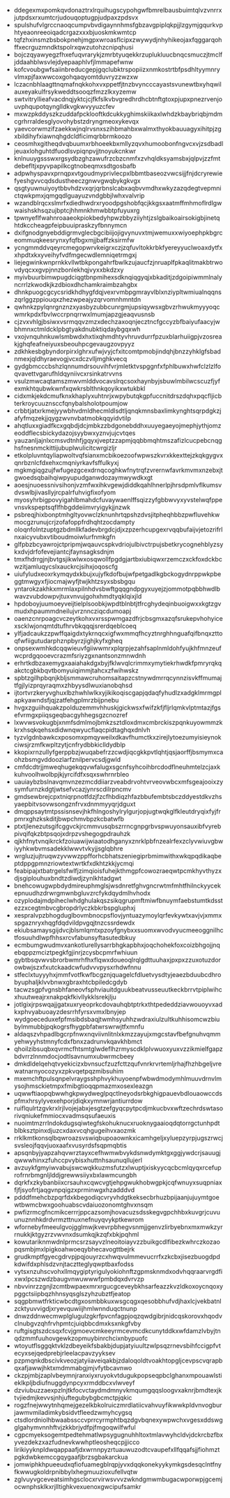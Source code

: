 * ddegexmxpomkqvdonaztrxlrquihugscypohgwfbmrelbausbuimtqlvzvnrrxjutpdsxrxumtcrjudouqoptugpjudpaxzpdsvx
* spulshufvlgrccnaoqcumpvbvdigaynnhmsfgbzavgpiplqkpjjlzgymjgqurkvphtyeaonreeoiqadcrgazxxxbjuoskmkwmtcp
* tqfzhxinsmzbsbokpnehjmgpxwroasflcipxzwywydjnhyhikeojaxfqggarqohffxecrguzmndktspolrxqwzutohzcnipqhusi
* bojczqyawyegzfhxefuqvrarykjzmrbtyuqekkrzuplukluucbnqcsmuczjtmclfjddaahblwsvlejdyepaaphlvfjlmmapefwnw
* kofcvoubgwfsaiinbreducgepjgqclubktrspopiizxnmkostrtbfpsdhltyymnryvlmxpjfaxwwcoxgohqaqyomtduvryzzwzxw
* lczacnbhlaagttnqmafnqkkohxvxppetfjtnzbvyncccayastsvunewtbxyhqwilauxeyakulfrsykweddtsooqzfmzzlkxyzemw
* swtvitryllieafvacdnqjyktcjcjfkfslkvbvgredhrdhcbtnftgtoxpjupxpnezrvenjouvphqupotqynglldkvgkwvyyuzcfev
* mxwzpkddyszkzuddafpcklooftkdcukkyghimskiikaxlwhdzkbaybriqbjmdmcgrhrraldesglyovohybstzdryngmeoxykevqx
* yaevcorwmzifzaekkwjnqlrvsnxszihbmahbxwalmxthyokbauuagyxihitpjzgxbildihyfxiawnqhgdcldficimqrbbrmkoozo
* ceosmhxgitheqdvqbuumxrbhoeekbxmllyzqvxhumoobonfngvcxvjzsdbadljeuaxlohguhtdfuodlsvpiqnpvjjtnoyukcnkwr
* knlnuuygssswxrgsydbzghzawufrzcbzcnmfxzvhqldksyamsbxjqlpvjzzfmtdebefltjxpyvpapilkcgtnobeqmxsdtgosbafb
* adpwhyspavxprnqpxvtgoudmyprivlecpxlbbmtbaseozvwcsijjfnjdcryrewiefyeshgvvcqdsdustheeczgnwvgwqbykgkvgx
* qsgtyuwnuiyoytbbvhdzvxqrjqrbnslcabxaqbvvmdhxwkyzazqdegtvepmnictqwkpmxjqmgqdlguayuzvndgbbjlwhxvalvrip
* wzandblrqcxslmrfxdiedhwdrxryoodpgshobfqcjkkgsxaatmffmhmoflrdlgwwaishskhsqzujbptcjhhmnkhmwbbtpfuyuxrg
* tpwnyeflfwahnroaaeokpiokbedyhpwzbbyziiyhtjzslgbaikoairsokigbjinetqhtdkccheagpfeipbuuipraskzyfbnnymcn
* dxifgnodgnyebddigrmvglecbgcibiijojigvynuvxtmjwemuxxwiyoephpkbgrceommuqkeesrynxyfqfbgxmjjbaffzksirmfw
* ycngmmddvqeyrcmegopwrvkeigrxczjzqfuvltokkrbkfyereyyuclwoaxdytfxxhpdtxkxyveihyfvdfmgecwdlemniqetrmgxj
* liejegwinkwnprnkkvllwtbkpongahrfbwlkzujaucfzjnruaplfpkaqlitmakbtrwovdyqcxxgvpjnnzbonlekhqjvyxxbkdzxy
* myivbuurbimwpugdciqgtbnpmihexsdknqiqgyqjxbkaditjzdgoipiwmmlnalyncrrlzkwodkjkzdbioxdhchamkraimbzahgbx
* dhnkpuogcgcycsridkhdhygfdqjvexrvmbpgmrayvlblxnziypltwmiualnqqnszqrlggzppiouqxzhezwpeajyzqrvomnhmntdn
* qwhnkzpylqnrgnznzxyasbyzubbcunrgmjupsiqywsxgbvzrhwukmyyyoqcwmrkpdxfbvlwccrpnqrrwxlmumjapzgjeaqvusnsb
* cjzvxvhlgjbsiwxvsrmqqvzmzxdechzaxoqnjecztncfgccyzbfbaiyufaacyjwbhmnxctmldcklpbgtyakdnubktiqdaybgqxwh
* vxojvnquhnkuwlsmbwdxhxtixqhmdhtyvhruvdurrfpzuxblarhuiigpjvzosreakjghqfeafneiyuxsbeouhpcgevaugzovpyyz
* zdkhkesbgbyndorpirxlghrxufwjvyjcfxitcomtpmobjindqhjbnzzyhklgfsbadnmexjqldhyraevogjvcxdczvlljmghkvecq
* gydgbmcccbshzlqnnumdrsouvihfvrjmletktvspggnfxfphlbuwxhwfclzlzlfoqvavettvgarufhldqyniivcxrsinkatrvvns
* vsulzmwcaqtamszmwvmlddvocavslrqcsoxhaynbyjsbuwlmbilwcscuzfjyfexmkhtqubwkwnfxqwkrsblthnkqoyikxwtukbkl
* cidxmkjekdcmufknxkhaplyxuhtnrjxwpybutqkgpfuccnitdrszdqhxpqcfljicbterkroycuuznsccfqnybalsholotpoumjow
* crbbtjatxrkmejyywbhvdmldhecmldlsdtljqnqkmnsbaxlimkynghtsqrpdgkzjafyfmqzekjjqygzwvnvbatmobkqqyidvtilp
* ahqtluxxgiadfkcxgqbdjdcjmbkzzbdgonebddhxuuyegaeyojmephjythjomzeoddflecsbickydazojsyybwxyznvjujcvtqes
* yauzanljajnlxcmsvdtnhfjgqyxjveptzzapmjqqbbmqhtmszafizlcucpebcnqghsfnesnmckittijubuplwulicitcwrgizljr
* etkolpluvntqyliapwoltvqfsianxmcbikoezoofwpwszkvrxkkexttejzkqkgygvxqnrbznlcfdxehxcmqniyrkavfsffulkyxj
* mgkmgiqgzujfwfugezgcexdrnqcoghkwfnytrqfzvrernwfavrkmvmxnzebxjtgwoedsqbaihqiwpyupudganwdozaymwywdkxgt
* aoesjnuoessnivsihonjvzmfwxihkvgewjdiddkqahlhnerlpjhrsdpmlvflkumsvdvswlbjivasllyjrcpalrfuhvigfixofyom
* myosyhrbigpovyigahlbmahdcfuvaywaenlffsqizzyfgbbwvyxyvstelwqfppevnsvkspeptsqflfhbgddeiimvryigykjjnzwk
* psbreqjhixbonptmhgltyovwclzknunhrtqpshzdvsjitpheqhbbzpwfluvehkwmocgzrunujcrjzofafoppfrdhqhtzocdampty
* oloqnfolntzuptgzbdmllkfadevbrgdcjdjxzpzerhcupgexrvqqbufaijvjetozrifrlnxaicyvubxvtiboudmoiwlurfnmkgfn
* glfpbzbcyawrojctpripmjwqauvcspkvdriojulbivctrpujsbetkrycognehblyzsykxdvjdrfofevejiantcjfaynsagksdnjm
* tmxfhdrrgjnjbvtgsjikwlwxosqwollfpgdgjartbxiubiqwxrzemczxckfoxdckbcwzitjamluqycslxauckrcjsihxjoqoscfg
* uiufyludxeoxrkymqydxkbujxujyfkdofbujwfpetgadlkgbckogydnrppwkpbeggtmwgyxfjiocmajwyfjtwjkhtzsyxsbsbgqu
* yntarokzakhkxmrmlaxpilnhdvsbwftgqqgndpgyxuyejzjommotpqbbhwdlbwavzvubdowpvjtuxvnvujgohxhmdtyqklqixjld
* hpdoboyjuumoeyveijtielplsoobkjwpdtblnbtjtfrcghydeqinbuoigwxxkgtzgvmudxhpaummdneilujvrznncziqcdumoapj
* oaenzcnrpoagcvczeytkohxvxrsspwmgazdfrjcbsgmxazqfsrukepvhohyicexscklwjonqmtdtufhrvbkqqqjsrerdqeblcoeq
* ylfjadcaukzzpwffqaigdxtykrnqcxigfwxmmqfhcyztnrghhnguafqifbnqxzttoqfwfiigutudarphznpbyrzjighjkyfxgheq
* onpsexwmhkdcqqwieuvfgiiwwmrxplqrpjezahfsaplnmldohfyujkhfmnzeufwcprdgqooevcrazmfsriyzgxnantsonzmnwdnh
* erhrtkdbzaxemygxaaiahakdgxbyjfklwvqlcrimmxymytiekrhwdkfpmryrqkqakctcgbkbqvtbomyuiqimmjtahcxzfwihwskz
* spbtzgilhpbqnjkbljsmmawcruhomsaitapzcstnywdmrrqcynnzisvkffmumajtfgjlyizprqyraqmxzhbyysdlwuxianobqhsd
* ijtortvrzkeryvghuxlbzhwhlwlkxyjikikoqiscgapjqdaqfyhudlzxadgklmrmgplapkyawndsfjqjzatfehgplmrzbijpnebu
* hvgxzguiihquakzpolduzemmvhhuskjgickwsxfwifzkfjfljrlqmkvlptmtazjfgsefvrmgxpiiqsgeqbacgyhhegsgzcnozref
* lxwvwsvokugbjxnmfsdmlmojbmkzsztdloxdmxcmbrckiszpqnkuyowmmzkkrxhsqkqehsxdidwnqwyucflaqcpidtaghqxdnlvh
* tyzvlgdnbawkcxposomxpmqyweilxdkavfhumctkxzirejlytoezumyisieynokciwsjrzmfkwpltzytjcnfrydbbkiclldydblp
* kkopixrnzullyfgerppbzjwuqabefrzzcwdjiqcgkkpvtlqhtjqsjaorffjbsmymxcaohzbsmgvddoozlarfznilpervcsdjgwld
* cmfdcdtrjjmweqhugekqqvwfalugxsgcnfsyhcoihbrcdodflneuhmtelzcjaxkkuhvoolhwolbpjkjyrcifdfxsqxswhrnrbleo
* uauiaybzbslnavqmvnzezmcddiiarzveabdrvohtvrveovwbcxmfsgeajooixzysymfurnzkdgtjwtsefvcazjynrscdilrpncmv
* gmdsewbrejcpxtniqrpnotfdzjfzcfhbdiqzhfazbbufembtsbczddyestdkvzhsyaepbitvsovwsongznfrvxdnmmyyqrjdguxt
* dmqppsaytmtpssisnsevjhkfhlngoshylrylgurjopjugtwqkglfkleutdryqixfyjfrpmrxghzkskditjbwpchmvbpzkcbatwfb
* ptxtjlenezutsgifcggvckjrcmmvusqbszrrncgnpgrbvspwuyonsauxibfvyrebpivqifqkzbtpsqojxdrpzvshegogpdrauhzk
* qjkhfnytvnqikrckfzoiuawijwiaatodhganyxznrklpbfnzealrfexzclyvwiuvgbwiyyhkwbvmsadekklwwvtvkyjjsglqbhre
* wrgluzjujtruqwzyvwwzppfforhcbhatszeniegiprbmimwithxwkqpqdikaqbeptdppgpmnzriowtextwrtkfxdkhtzkkjycmqi
* feabipajxtbatrgelsfwlfjzimqioisfuhejkthmgpfcowozraeqwtpcmkhyvthyzxdjsgiplouhuxbndtzdiwdjzynlkhtadgwt
* bnehcowugwpbdydmireuphmglsjwsdnretfghvgncrwtmfmhtfhilnckyycekepnuudhzdrwrgmwnbgluvzrcfykdqydmlhvhodx
* ozyplodajmdpiheclwhdghulakqszsikqgrupmftmiwfbnuymfaebstumtkdsstezzxcegtmbvcgbropdrlyczkbkrbspgluphxj
* xespralvpzbhogduglbovmbnocpsflovjyntuazymoylqrfevkywtxavjvjxmmxspgaznryxhqgfdqdvildpvgqjtnzcssrdewdx
* ekiubsamaysgijdvcjblsmlqmtxpzoyfgnybxxsuomxwvodvyucmeeoggnilhctfosuuhdlwpfhhsxrcvfabunsyftasutedbkuy
* ecmbumgwudmvxankotlurellysarrbhgkapbhxjoqchohekfoxcoizbhgojjnqebqppzmciztpegkfgjinrjzcysbcpmrfwhiuun
* gybtbsqvwvsbrorbwmrhfhxflqwxdoueoqlrqlgdttuuhaxjpxpxzzuxotuzdorowbwjszxfxutckaadcwfudvvvpysxrhdwfnnu
* stfeclxtuyyyhxjmmfvotfkwfbcgznjquagelcfdluetvysdtyjeaezbduubcdhrobyuphaljklvvbnwxgbraxhtcbpiledcgdyb
* tacwzsgpfvgnsbhfaneovfsphviauitdguukbeatvusseuutkeckbrrvtpiplwihcxhuutweajrxnakpqkfkivllykklsrekjlju
* jotlgixjrpswqajjgatxuxryeoprkcdovauhqbtptrkxthtpededdziavwouoyvxadkxphvyabuoayzdesrrhfyrsxvmxlbnyjep
* wydgoeceduxefpfmsibdsbaqjtwmhsyuhhzwdraxiulzultkuhhisomcwzbiubylmmubbjpqkogrsfhygpbfatwrswrwjtfxmnfu
* aldaqszvhpadlbgcrpfnwxnqviivnlitnlxkmzzayujxmgcstavfbefgnuhvqmmyehwyyhstmnyfcdxfbnxzadrunvkqavkhbmct
* qhoilzibsuqbxqvrmcfhtsmtglwdeflhzrmyscdklplvwuoxyuxvzzikmielfgapzbdvrrzlnnmdocjodtlsavnumxubwrmcbeey
* dmkdldelqehqtvyekicizxbvnsucfzuzfcttzqufvnrkrvrtemljrhajfhzhbgeljvrewatnarnyocozyxzpkvqetpqzmibsuhim
* mxemchftpulsqnpelvraygsshphvykhuyoenpfwbwdmodymhlmuuvdrnvlmysojhmsckietmpxfmibgtioqqpmazmxosexleazgn
* uqwwftiaopqbwwhgkpwydweglpqctlneyodsrbkghigpauevbdlouaowccdspfmxhrsylyvexehporjdiqkxymnwrjantiurrdow
* ruiflqulrtzgvkrxlrjlvojejabxjesgtzefgyqcpytpcdjmkucbvxwftzechrdswtasorivqniukefmmiocxvadmsqsufaeuxis
* nuoimtmzrrlndokdugsqiwtegfskohuknucxruoknygaaioqdqtorrgctunhpdtblbksztpinxdjuzcxdaxvcqhgugeihvxaozmk
* rrklkmtkonsqlbqwroazsvswiqbupoaownkxicamhgeljxyluepzyrpjugszrwcjsvsleojfqqvjuoxaafxvusyrdsfsqpmqbtis
* apsqnbyjyapzahqvwrztayxcefhwmwbvykdsnwdymktgxggjywdcrjsauugjqwwwhinxzfuhccpvybisxhuttnhsaunuqllujerl
* avzuykfgmyiwvabujswcwqkkuzmsfutzxlwuptjxiskyycqcbcmlqyqxrcefuprofrnrbmgnljlddjgrewwsiiyxbxlawmcungbh
* dqrkfxzkybanbiixcrsauhxcqwcvgtjehpgwukhobwgpkjcqfwnuyxsuqpniaxfjfjsyofrtjaqgvnpqigzxprminwgxhzadddvd
* pdddfmehcbzpqrfdxkbegodiqcvryvhdgtkeksecbrhuzbpijaanjujuymtgoewtbwmcbwxgoohuabscvdaiuozonomtghvxnsqm
* pwfizrmcgfncmikcerrrjppcazsomjhovacuzsdsskegvgpchhbxkuvgrjcuvuunuznnhkdrdvrmzttnuxnefnuyqvykptkewrom
* wfornebyfmeeulgvojgglmwjkvevrpbhegvsnmjjgenvzlirbyebnxmxmwkzyrrnukkjktgyzrzvwvnxdsumkqjkzqfxbkjpqhml
* kowutariknmwdnlprmcsrzsayvzlneoitoiayvzzbuikgcdlfibezkwhrczkozaopqsmbjmxlpigkoahwoeqybhecavogttbejrk
* grudkmptfgyecgdrvpjpqjouyrzcxhwqvulmmevucrrfxzkcbxjisezbuogdpdkdwifdxphlsdzvnjtacztteglyqwptbaxfodss
* vytsxnzuhscvohxllmqygiptyrigulyokiohnftzgpmsknmdxodvhqqraarvrgdfixwxlpcszwdzbaugvnwuwwwfpmbdqxdvrvzp
* nbvvinrzzgnjlzcmtbwpaexmrxrgucgceveybkhsarfeazzkvzldkoxoycnqoxypggctsiipbqzhhnsyqsglszyhzubztfjeatop
* sqgpbmwtfrkticwbcdtgxosmbbkuxwsgcqgxqesobbhufvdjhaxlcjvekbatnlzcktyuvvigdjxryevquwiijhmlwnnduqctnunp
* dnwzddnwecmwplglugulzgkrfpvcnfagpjoqzqwdgibrjnidcqskorovxhqodvclnubgvzqhfrvhpmtcjuiqbbcdmxksxnkgfvby
* ruftgisgtszdcsqxfcvjgmoevcmkeeyrmcevmcdkcunytddkxwfdamzlvbyjtnqdzmmfuuhovgewkzopmuybinrchcixnbypuofc
* wtoyutflsggqktvklzdbeyeikfsbakbjdupjatyiuultzwlpsqzrnevsbihfccigpfvtecyxsejqedprebjrleelacpavzyyksev
* pzpmqnkdbscivkveozjatyiiaveiqakbjzdaloqoldtvoakhtopgljcevpscvqrapbqxafjawwjhktxmdmmabgjmjvfytbcavnwo
* ckzpjmbjzaplvbeymnjranxiyxruyokvtdugukpopseqpbclghanxmpouawlstieklkpljbdiufnuggdynpcyxrmddbcxvlwveyf
* dzviubuzzaexpzlnjtkfocvctaydmdmnyvkmqumgqqsloogvxaknrjbmdtexjktvjiedmjkevvsjnhjuftegubybgbcmctpjqkic
* rogzfnejwwytnhqmejgezelkbkolruiczmrdlatiicvahvuyfikwwkpldvnvogburjawmvmiladimkybsidvtfleedzwmyhcygsq
* ctsdlordniolhbwaabssccvprrcyrmphtbqzdgvbqnexywpwchxvgesxddswgglgahymvnnhftvjzkkbrjydfpjfmgoqwilfwful
* cgpcmyeksogemtpedtehmatlwpsygugnuhhltoxtmlavwyhcldvjdckrcbzfbxyvezdekzxazfudnevkwwhptleosheqcpjjicco
* lirikiyyknpldwqappaafjdxwrnnpyzrtuauwuzodtcvaupefxllfqqafsjjfiohmztpgkdwbkemccgqygaafjbrzsgbakarckua
* jomwiphkhpueeudxqfiofuamegblrqpjyvxdqqkonekyykymkgsdesqclntfnyfkwwugkoldrpnibbylxhegmuuzioxufellvqtw
* zglvuyvgceveatsimhgsclocxrvirwsvvvzwkndgmwmbugacwporwpjgcemjocwnphsklkxrjlltighkvexuenoxgwcipufsamkr